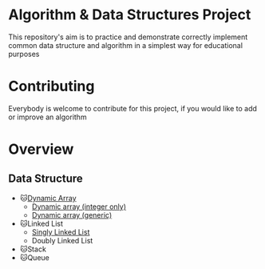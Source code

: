 # Algorithm & Data Structures Project
This repository's aim is to practice and demonstrate correctly implement common data structure and algorithm in a simplest way for educational purposes

# Contributing
Everybody is welcome to contribute for this project, if you would like to add or improve an algorithm
  
# Overview
  ## Data Structure
 * 🐱[Dynamic Array](https://github.com/DevilKo0l/PetProject-DataStructures-Algorithm/tree/master/DataStructures/DynamicArrayImplementation)
      * [Dynamic array (integer only)](https://github.com/DevilKo0l/PetProject-DataStructures-Algorithm/blob/master/DataStructures/DynamicArray/DynamicArray.csproj)
      * [Dynamic array (generic)](https://github.com/DevilKo0l/PetProject-DataStructures-Algorithm/blob/master/DataStructures/DynamicArray/GenericArray.cs)
 * 🐱Linked List
      * [Singly Linked List](https://github.com/DevilKo0l/PetProject-DataStructures-Algorithm/blob/master/DataStructures/LinkedList/SinglyLinkedList/SinglyLinkedList.cs)
      * Doubly Linked List
 * 🐱Stack
 * 🐱Queue
  
